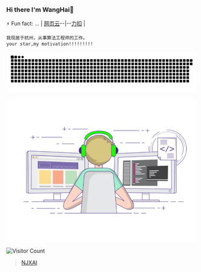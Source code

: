 ### Hi there I'm WangHai👋
⚡ Fun fact: ...
| [网页云](https://music.163.com/#/artist?id=34400358)--|--[力扣](https://leetcode-cn.com/u/wanghai_nihao/) |
```
我现居于杭州，从事算法工程师的工作。
your star,my motivation!!!!!!!!!
```
<p align="center">
<img width="500" src="https://github.com/Happleasei/Happleasei/blob/main/github-snake.svg" />
</p>
<p align="center">
<img width="500" src="https://github.com/Happleasei/Happleasei/blob/main/gif3.gif" />
</p>

![Visitor Count](https://profile-counter.glitch.me/happleasei/count.svg)

> [NJXAI](https://njxai.top)


